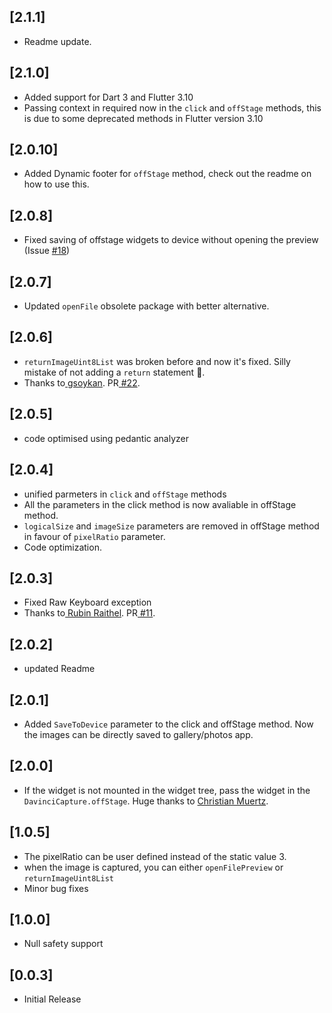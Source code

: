 ## [2.1.1]
- Readme update.
## [2.1.0]
- Added support for Dart 3 and Flutter 3.10
- Passing context in required now in the `click` and `offStage` methods, this is due to some deprecated methods in Flutter version 3.10

## [2.0.10]
- Added Dynamic footer for ````offStage```` method, check out the readme on how to use this.
## [2.0.8]
- Fixed saving of offstage widgets to device without opening the preview (Issue <a href="https://github.com/Imgkl/davinci/issues/18"> #18</a>)

## [2.0.7]
- Updated `openFile` obsolete package with better alternative.

## [2.0.6] 
- `returnImageUint8List` was broken before and now it's fixed. Silly mistake of not adding a `return` statement 🙈.  
- Thanks to<a href="https://github.com/gsoykan"> gsoykan</a>. PR<a href="https://github.com/Imgkl/davinci/pull/22"> #22</a>. 

## [2.0.5] 
- code optimised using pedantic analyzer

## [2.0.4] 
 - unified parmeters in `click` and `offStage` methods
 - All the parameters in the click method is now avaliable in offStage method.
 - `logicalSize` and `imageSize` parameters are removed in offStage method in favour of `pixelRatio` parameter.
 - Code optimization.

## [2.0.3] 
- Fixed Raw Keyboard exception
- Thanks to<a href="https://github.com/Coron on"> Rubin Raithel</a>. PR<a href="https://github.com/Imgkl/davinci/pull/11"> #11</a>. 
## [2.0.2]
 - updated Readme

## [2.0.1]
- Added `SaveToDevice` parameter to the click and offStage method. Now the images can be directly saved to gallery/photos app.

## [2.0.0]

- If the widget is not mounted in the widget tree, pass the widget in the `DavinciCapture.offStage`. Huge thanks to <a href="https://github.com/christian-muertz"> Christian Muertz</a>.

## [1.0.5]

- The pixelRatio can be user defined instead of the static value 3.
- when the image is captured, you can either `openFilePreview` or `returnImageUint8List`
- Minor bug fixes

## [1.0.0] 
- Null safety support

## [0.0.3] 
- Initial Release